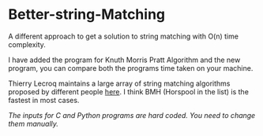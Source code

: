 # Better-string-Matching
A different approach to get a solution to string matching with O(n) time complexity.

I have added the program for Knuth Morris Pratt Algorithm and the new program, you can compare both the programs time taken on your machine.

Thierry Lecroq maintains a large array of string matching algorithms proposed by different people [here](http://www-igm.univ-mlv.fr/~lecroq/string/).
I think BMH (Horspool in the list) is the fastest in most cases.

_The inputs for C and Python programs are hard coded. You need to change them manually._
